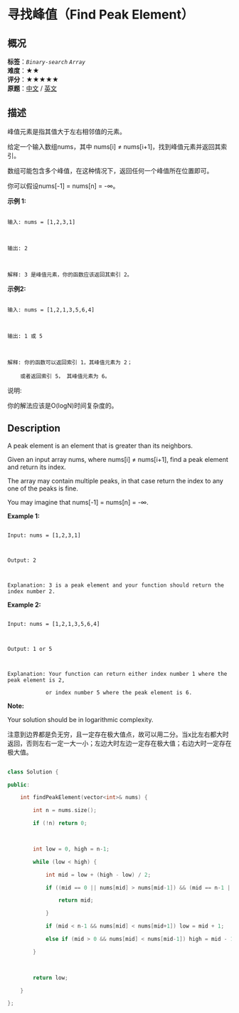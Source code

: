 # 寻找峰值（Find Peak Element）
## 概况
**标签**：*`Binary-search`*  *`Array`*<br>
**难度**：★★<br>
**评分**：★★★★★<br>
**原题**：[中文](https://leetcode-cn.com/problems/find-peak-element) / [英文](https://leetcode.com/problems/find-peak-element)
## 描述

峰值元素是指其值大于左右相邻值的元素。



给定一个输入数组nums，其中 nums[i] &ne; nums[i+1]，找到峰值元素并返回其索引。



数组可能包含多个峰值，在这种情况下，返回任何一个峰值所在位置即可。



你可以假设nums[-1] = nums[n] = -&infin;。



**示例 1:**

```

输入: nums = [1,2,3,1]



输出: 2



解释: 3 是峰值元素，你的函数应该返回其索引 2。

```



**示例2:**

```

输入: nums = [1,2,1,3,5,6,4]



输出: 1 或 5 



解释: 你的函数可以返回索引 1，其峰值元素为 2；

    或者返回索引 5， 其峰值元素为 6。

```





说明:



你的解法应该是O(logN)时间复杂度的。



## Description

A peak element is an element that is greater than its neighbors.



Given an input array nums, where nums[i] &ne; nums[i+1], find a peak element and return its index.



The array may contain multiple peaks, in that case return the index to any one of the peaks is fine.



You may imagine that nums[-1] = nums[n] = -&infin;.



**Example 1:**

```

Input: nums = [1,2,3,1]



Output: 2



Explanation: 3 is a peak element and your function should return the index number 2.

```



**Example 2:**

```

Input: nums = [1,2,1,3,5,6,4]



Output: 1 or 5 



Explanation: Your function can return either index number 1 where the peak element is 2, 

            or index number 5 where the peak element is 6.

```

**Note:**





Your solution should be in logarithmic complexity.











注意到边界都是负无穷，且一定存在极大值点，故可以用二分。当x比左右都大时返回，否则左右一定一大一小；左边大时左边一定存在极大值；右边大时一定存在极大值。

```c++

class Solution {

public:

    int findPeakElement(vector<int>& nums) {

        int n = nums.size();

        if (!n) return 0;

        

        int low = 0, high = n-1;

        while (low < high) {

            int mid = low + (high - low) / 2;

            if ((mid == 0 || nums[mid] > nums[mid-1]) && (mid == n-1 || nums[mid] > nums[mid+1])) {

                return mid;

            }

            if (mid < n-1 && nums[mid] < nums[mid+1]) low = mid + 1;

            else if (mid > 0 && nums[mid] < nums[mid-1]) high = mid - 1;

        }

        

        return low;

    }

};

```
